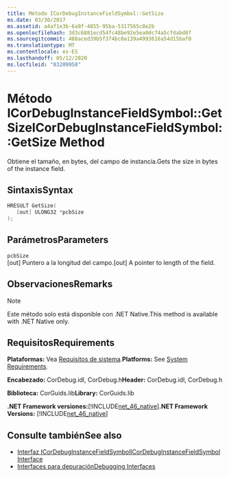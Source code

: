 ```yaml
---
title: Método ICorDebugInstanceFieldSymbol::GetSize
ms.date: 03/30/2017
ms.assetid: a4af1e3b-6a9f-4855-95ba-5317565c8e2b
ms.openlocfilehash: 3d3c6881ecd54fc48be92e5ea0dc74a5cfdabd8f
ms.sourcegitcommit: 488aced39b5f374bc0a139a4993616a54d15baf0
ms.translationtype: MT
ms.contentlocale: es-ES
ms.lasthandoff: 05/12/2020
ms.locfileid: "83209958"
---
```

# <a name="icordebuginstancefieldsymbolgetsize-method"></a><span data-ttu-id="923bc-102">Método ICorDebugInstanceFieldSymbol::GetSize</span><span class="sxs-lookup"><span data-stu-id="923bc-102">ICorDebugInstanceFieldSymbol::GetSize Method</span></span>
<span data-ttu-id="923bc-103">Obtiene el tamaño, en bytes, del campo de instancia.</span><span class="sxs-lookup"><span data-stu-id="923bc-103">Gets the size in bytes of the instance field.</span></span>  
  
## <a name="syntax"></a><span data-ttu-id="923bc-104">Sintaxis</span><span class="sxs-lookup"><span data-stu-id="923bc-104">Syntax</span></span>  
  
```cpp  
HRESULT GetSize(  
   [out] ULONG32 *pcbSize  
);  
```  
  
## <a name="parameters"></a><span data-ttu-id="923bc-105">Parámetros</span><span class="sxs-lookup"><span data-stu-id="923bc-105">Parameters</span></span>  
 `pcbSize`  
 <span data-ttu-id="923bc-106">[out] Puntero a la longitud del campo.</span><span class="sxs-lookup"><span data-stu-id="923bc-106">[out] A pointer to length of the field.</span></span>  
  
## <a name="remarks"></a><span data-ttu-id="923bc-107">Observaciones</span><span class="sxs-lookup"><span data-stu-id="923bc-107">Remarks</span></span>  
  
> [!NOTE]
> <span data-ttu-id="923bc-108">Este método solo está disponible con .NET Native.</span><span class="sxs-lookup"><span data-stu-id="923bc-108">This method is available with .NET Native only.</span></span>  
  
## <a name="requirements"></a><span data-ttu-id="923bc-109">Requisitos</span><span class="sxs-lookup"><span data-stu-id="923bc-109">Requirements</span></span>  
 <span data-ttu-id="923bc-110">**Plataformas:** Vea [Requisitos de sistema](../../get-started/system-requirements.md).</span><span class="sxs-lookup"><span data-stu-id="923bc-110">**Platforms:** See [System Requirements](../../get-started/system-requirements.md).</span></span>  
  
 <span data-ttu-id="923bc-111">**Encabezado:** CorDebug.idl, CorDebug.h</span><span class="sxs-lookup"><span data-stu-id="923bc-111">**Header:** CorDebug.idl, CorDebug.h</span></span>  
  
 <span data-ttu-id="923bc-112">**Biblioteca:** CorGuids.lib</span><span class="sxs-lookup"><span data-stu-id="923bc-112">**Library:** CorGuids.lib</span></span>  
  
 <span data-ttu-id="923bc-113">**.NET Framework versiones:**[!INCLUDE[net_46_native](../../../../includes/net-46-native-md.md)]</span><span class="sxs-lookup"><span data-stu-id="923bc-113">**.NET Framework Versions:** [!INCLUDE[net_46_native](../../../../includes/net-46-native-md.md)]</span></span>  
  
## <a name="see-also"></a><span data-ttu-id="923bc-114">Consulte también</span><span class="sxs-lookup"><span data-stu-id="923bc-114">See also</span></span>

- [<span data-ttu-id="923bc-115">Interfaz ICorDebugInstanceFieldSymbol</span><span class="sxs-lookup"><span data-stu-id="923bc-115">ICorDebugInstanceFieldSymbol Interface</span></span>](icordebuginstancefieldsymbol-interface.md)
- [<span data-ttu-id="923bc-116">Interfaces para depuración</span><span class="sxs-lookup"><span data-stu-id="923bc-116">Debugging Interfaces</span></span>](debugging-interfaces.md)
